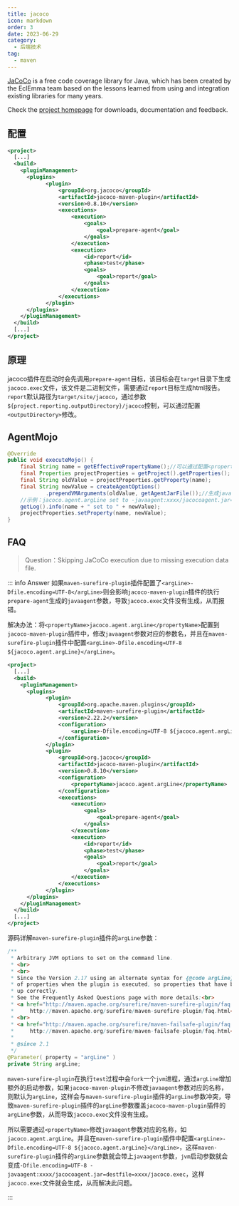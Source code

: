 ```yaml
---
title: jacoco
icon: markdown
order: 3
date: 2023-06-29
category:
  - 后端技术
tag:
  - maven
---
```


[JaCoCo](https://github.com/jacoco/jacoco) is a free code coverage library for Java, which has been created by the EclEmma team based on the lessons learned from using and integration existing libraries for many years.

Check the [project homepage](https://www.jacoco.org/jacoco/) for downloads, documentation and feedback.

<!-- more -->

## 配置

```xml
<project>
  [...]
  <build>
    <pluginManagement>
      <plugins>
            <plugin>
                <groupId>org.jacoco</groupId>
                <artifactId>jacoco-maven-plugin</artifactId>
                <version>0.8.10</version>
                <executions>
                    <execution>
                        <goals>
                            <goal>prepare-agent</goal>
                        </goals>
                    </execution>
                    <execution>
                        <id>report</id>
                        <phase>test</phase>
                        <goals>
                            <goal>report</goal>
                        </goals>
                    </execution>
                </executions>
            </plugin>
      </plugins>
    </pluginManagement>
  </build>
  [...]
</project>
```

## 原理

jacoco插件在启动时会先调用`prepare-agent`目标，该目标会在`target`目录下生成`jacoco.exec`文件，该文件是二进制文件，需要通过`report`目标生成html报告。`report`默认路径为`target/site/jacoco`，通过参数`${project.reporting.outputDirectory}/jacoco`控制，可以通过配置`<outputDirectory>`修改。

## AgentMojo

```java
@Override
public void executeMojo() {
    final String name = getEffectivePropertyName();//可以通过配置<propertyName>修改
    final Properties projectProperties = getProject().getProperties();
    final String oldValue = projectProperties.getProperty(name);
    final String newValue = createAgentOptions()
            .prependVMArguments(oldValue, getAgentJarFile());//生成javaagent参数
    //示例：jacoco.agent.argLine set to -javaagent:xxxx/jacocoagent.jar=destfile=xxxx/jacoco.exec
    getLog().info(name + " set to " + newValue);
    projectProperties.setProperty(name, newValue);
}
```

## FAQ

> Question：Skipping JaCoCo execution due to missing execution data file.

::: info Answer
如果`maven-surefire-plugin`插件配置了`<argLine>-Dfile.encoding=UTF-8</argLine>`则会影响`jacoco-maven-plugin`插件的执行`prepare-agent`生成的`javaagent`参数，导致`jacoco.exec`文件没有生成，从而报错。

解决办法：将`<propertyName>jacoco.agent.argLine</propertyName>`配置到`jacoco-maven-plugin`插件中，修改`javaagent`参数对应的参数名，并且在`maven-surefire-plugin`插件中配置`<argLine>-Dfile.encoding=UTF-8 ${jacoco.agent.argLine}</argLine>`。

```xml
<project>
  [...]
  <build>
    <pluginManagement>
      <plugins>
            <plugin>
                <groupId>org.apache.maven.plugins</groupId>
                <artifactId>maven-surefire-plugin</artifactId>
                <version>2.22.2</version>
                <configuration>
                    <argLine>-Dfile.encoding=UTF-8 ${jacoco.agent.argLine}</argLine>
                </configuration>
            </plugin>
            <plugin>
                <groupId>org.jacoco</groupId>
                <artifactId>jacoco-maven-plugin</artifactId>
                <version>0.8.10</version>
                <configuration>
                    <propertyName>jacoco.agent.argLine</propertyName>
                </configuration>
                <executions>
                    <execution>
                        <goals>
                            <goal>prepare-agent</goal>
                        </goals>
                    </execution>
                    <execution>
                        <id>report</id>
                        <phase>test</phase>
                        <goals>
                            <goal>report</goal>
                        </goals>
                    </execution>
                </executions>
            </plugin>
      </plugins>
    </pluginManagement>
  </build>
  [...]
</project>
```

源码详解`maven-surefire-plugin`插件的`argLine`参数：

```java
/**
 * Arbitrary JVM options to set on the command line.
 * <br>
 * <br>
 * Since the Version 2.17 using an alternate syntax for {@code argLine}, <b>@{...}</b> allows late replacement
 * of properties when the plugin is executed, so properties that have been modified by other plugins will be picked
 * up correctly.
 * See the Frequently Asked Questions page with more details:<br>
 * <a href="http://maven.apache.org/surefire/maven-surefire-plugin/faq.html">
 *     http://maven.apache.org/surefire/maven-surefire-plugin/faq.html</a>
 * <br>
 * <a href="http://maven.apache.org/surefire/maven-failsafe-plugin/faq.html">
 *     http://maven.apache.org/surefire/maven-failsafe-plugin/faq.html</a>
 *
 * @since 2.1
 */
@Parameter( property = "argLine" )
private String argLine;
```

`maven-surefire-plugin`在执行`test`过程中会`fork`一个`jvm`进程，通过`argLine`增加额外的启动参数，如果`jacoco-maven-plugin`不修改`javaagent`参数对应的名称，则默认为`argLine`，这样会与`maven-surefire-plugin`插件的`argLine`参数冲突，导致`maven-surefire-plugin`插件的`argLine`参数覆盖`jacoco-maven-plugin`插件的`argLine`参数，从而导致`jacoco.exec`文件没有生成。

所以需要通过`<propertyName>`修改`javaagent`参数对应的名称，如`jacoco.agent.argLine`。并且在`maven-surefire-plugin`插件中配置`<argLine>-Dfile.encoding=UTF-8 ${jacoco.agent.argLine}</argLine>`，这样`maven-surefire-plugin`插件的`argLine`参数就会带上`javaagent`参数，`jvm`启动参数就会变成`-Dfile.encoding=UTF-8 -javaagent:xxxx/jacocoagent.jar=destfile=xxxx/jacoco.exec`，这样`jacoco.exec`文件就会生成，从而解决此问题。

:::
